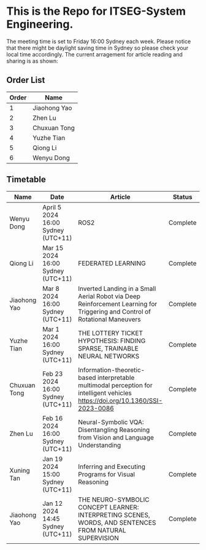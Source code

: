 # This is the Repo for ITSEG-System Engineering.

The meeting time is set to Friday 16:00 Sydney each week. 
Please notice that there might be daylight saving time in Sydney so please check your local time accordingly.
The current arragement for article reading and sharing is as shown:

## Order List

|Order | Name | 
| ----------- | ----------- |
|1|Jiaohong Yao|
|2|Zhen Lu|
|3|Chuxuan Tong|
|4|Yuzhe Tian|
|5|Qiong Li|
|6|Wenyu Dong|

## Timetable

| Name      | Date | Article| Status|
| ----------- | ----------- |----------- | ----------- |
| Wenyu Dong | April 5 2024 16:00 Sydney (UTC+11) | ROS2 | Complete |
| Qiong Li | Mar 15 2024 16:00 Sydney (UTC+11) | FEDERATED LEARNING | Complete |
| Jiaohong Yao | Mar 8 2024 16:00 Sydney (UTC+11) | Inverted Landing in a Small Aerial Robot via Deep Reinforcement Learning for Triggering and Control of Rotational Maneuvers| Complete |
| Yuzhe Tian | Mar 1 2024 16:00 Sydney (UTC+11) | THE LOTTERY TICKET HYPOTHESIS: FINDING SPARSE, TRAINABLE NEURAL NETWORKS | Complete |
| Chuxuan Tong | Feb 23 2024 16:00 Sydney (UTC+11) | Information-theoretic-based interpretable multimodal perception for intelligent vehicles https://doi.org/10.1360/SSI-2023-0086 | Complete |
| Zhen Lu | Feb 16 2024 16:00 Sydney (UTC+11)| Neural-Symbolic VQA: Disentangling Reasoning from Vision and Language Understanding | Complete |
| Xuning Tan | Jan 19 2024 15:00 Sydney (UTC+11) | Inferring and Executing Programs for Visual Reasoning | Complete |
| Jiaohong Yao | Jan 12 2024 14:45 Sydney (UTC+11) | THE NEURO-SYMBOLIC CONCEPT LEARNER: INTERPRETING SCENES, WORDS, AND SENTENCES FROM NATURAL SUPERVISION| Complete |
